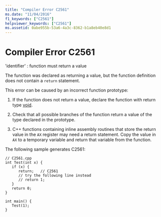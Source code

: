 ```yaml
---
title: "Compiler Error C2561"
ms.date: "11/04/2016"
f1_keywords: ["C2561"]
helpviewer_keywords: ["C2561"]
ms.assetid: 0abe955b-53a6-4a3c-8362-b1a8eb40e8d1
---
```

# Compiler Error C2561

'identifier' : function must return a value

The function was declared as returning a value, but the function definition does not contain a `return` statement.

This error can be caused by an incorrect function prototype:

1. If the function does not return a value, declare the function with return type [void](../../cpp/void-cpp.md).

1. Check that all possible branches of the function return a value of the type declared in the prototype.

1. C++ functions containing inline assembly routines that store the return value in the `AX` register may need a return statement. Copy the value in `AX` to a temporary variable and return that variable from the function.

The following sample generates C2561:

```
// C2561.cpp
int Test(int x) {
   if (x) {
      return;   // C2561
      // try the following line instead
      // return 1;
   }
   return 0;
}

int main() {
   Test(1);
}
```